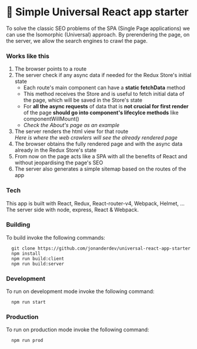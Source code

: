 # 🚀 Simple Universal React app starter
To solve the classic SEO problems of the SPA (Single Page applications) we can use the Isomorphic (Universal) approach.
By prerendering the page, on the server, we allow the search engines to crawl the page.


### Works like this
1. The browser points to a route  
2. The server check if any async data if needed for the Redux Store's initial state  
   - Each route's main component can have a **static fetchData** method  
   - This method receives the Store and is useful to fetch initial data of the page, which will be saved in the Store's state   
   - For **all the async requests** of data that is **not crucial for first render** of the page **should go into component's lifecylce methods** like componentWillMount()  
   - *Check the About's page as an example*  
3. The server renders the html view for that route  
   *Here is where the web crawlers will see the already rendered page*  
4. The browser obtains the fully rendered page and with the async data already in the Redux Store's state
5. From now on the page acts like a SPA with all the benefits of React and without jeopardising the page's SEO
6. The server also generates a simple sitemap based on the routes of the app



### Tech
This app is built with React, Redux, React-router-v4, Webpack, Helmet, ...  
The server side with node, express, React & Webpack.


### Building
To build invoke the following commands:

```
  git clone https://github.com/jonanderdev/universal-react-app-starter
  npm install
  npm run build:client
  npm run build:server
```

### Development
To run on development mode invoke the following command:

```
  npm run start
```

### Production
To run on production mode invoke the following command:

```
  npm run prod
```
